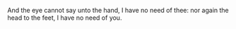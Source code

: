 And the eye cannot say unto the hand, I have no need of thee: nor again the head to the feet, I have no need of you.

